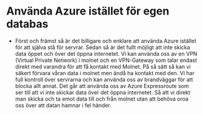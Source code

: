 # Använda Azure istället för egen databas

 - Först och främst så är det billigare och enklare att använda Azure istället för att själva stå för servrar. Sedan så är det fullt möjligt att inte skicka data öppet och över det öppna internetet. Vi kan använda oss av en VPN (Virtual Private Network) i molnet och en VPN-Gateway som talar endast direkt med varandra för att få kontakt med Molnet. På så sätt så kan vi säkert förvara våran data i molnet men ändå ha kontakt med den. Vi har full kontroll över servrarna och kan använda oss av brandväggar för att blocka allt annat. Det går att använda oss av Azure Expressroute som ser till att vi inte skickar data över det öppna internetet. Så att vi direkt man skicka och ta emot data till och från molnet utan att behöva oroa oss över att datan hamnar i fel händer.
